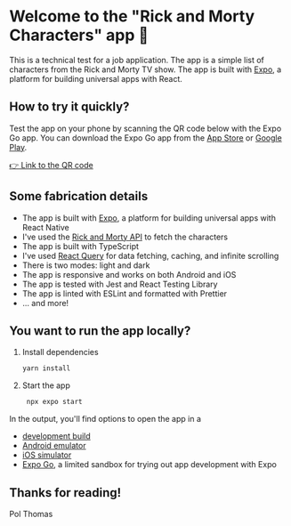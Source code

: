 # Welcome to the "Rick and Morty Characters" app 👋

This is a technical test for a job application. The app is a simple list of characters from the Rick and Morty TV show. The app is built with [Expo](https://expo.dev/), a platform for building universal apps with React.


## How to try it quickly?

Test the app on your phone by scanning the QR code below with the Expo Go app. You can download the Expo Go app from the [App Store](https://apps.apple.com/app/apple-store/id982107779) or [Google Play](https://play.google.com/store/apps/details?id=host.exp.exponent).

[👉 Link to the QR code](https://expo.dev/preview/update?message=feat%3A%20deliver%20v1.0.0&updateRuntimeVersion=1.0.0&createdAt=2024-05-16T02%3A25%3A46.514Z&slug=exp&projectId=130ea482-67df-4401-b45e-6be59a24688a&group=64e8083c-4776-4ad4-8906-77edf1edfe43/)


## Some fabrication details

- The app is built with [Expo](https://expo.dev/), a platform for building universal apps with React Native
- I've used the [Rick and Morty API](https://rickandmortyapi.com/) to fetch the characters
- The app is built with TypeScript
- I've used [React Query](https://react-query.tanstack.com/) for data fetching, caching, and infinite scrolling
- There is two modes: light and dark
- The app is responsive and works on both Android and iOS
- The app is tested with Jest and React Testing Library
- The app is linted with ESLint and formatted with Prettier
- ... and more!


## You want to run the app locally?

1. Install dependencies

   ```bash
   yarn install
   ```

2. Start the app

   ```bash
    npx expo start
   ```

In the output, you'll find options to open the app in a

- [development build](https://docs.expo.dev/develop/development-builds/introduction/)
- [Android emulator](https://docs.expo.dev/workflow/android-studio-emulator/)
- [iOS simulator](https://docs.expo.dev/workflow/ios-simulator/)
- [Expo Go](https://expo.dev/go), a limited sandbox for trying out app development with Expo

## Thanks for reading! 
Pol Thomas
```